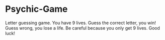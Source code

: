 # Psychic-Game
Letter guessing game. You have 9 lives. Guess the correct letter, you win! Guess wrong, you lose a life. Be careful because you only get 9 lives. Good luck!
